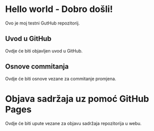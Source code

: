 # Hello world - Dobro došli!
Ovo je moj testni GutHub repozitorij.

## Uvod u GitHub

Ovdje će biti objavljen uvod u GitHub.

## Osnove commitanja

Ovdje će biti osnove vezane za commitanje promjena.

# Objava sadržaja uz pomoć GitHub Pages

Ovdje će biti upute vezane za objavu sadržaja repozitorija u webu.
